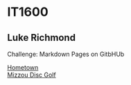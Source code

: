 # IT1600
## Luke Richmond
Challenge: Markdown Pages on GitbHUb

[Hometown](Hometown.md)
<br>
[Mizzou Disc Golf](DiscGolf.md)
